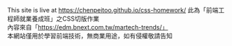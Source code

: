 This site is live at https://chenpeitoo.github.io/css-homework/
此為「前端工程師就業養成班」之CSS切版作業  
內容來自「https://edm.bnext.com.tw/martech-trends/」  
本網站僅用於學習前端技術，無商業用途，如有侵權敬請告知  
